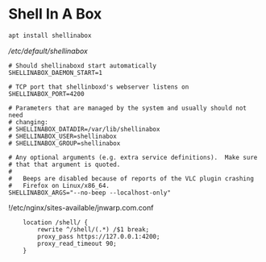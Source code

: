 Shell In A Box
==============

```bash
apt install shellinabox
```

*/etc/default/shellinabox*
```
# Should shellinaboxd start automatically
SHELLINABOX_DAEMON_START=1

# TCP port that shellinboxd's webserver listens on
SHELLINABOX_PORT=4200

# Parameters that are managed by the system and usually should not need
# changing:
# SHELLINABOX_DATADIR=/var/lib/shellinabox
# SHELLINABOX_USER=shellinabox
# SHELLINABOX_GROUP=shellinabox

# Any optional arguments (e.g. extra service definitions).  Make sure
# that that argument is quoted.
#
#   Beeps are disabled because of reports of the VLC plugin crashing
#   Firefox on Linux/x86_64.
SHELLINABOX_ARGS="--no-beep --localhost-only"
```

!/etc/nginx/sites-available/jnwarp.com.conf
```
	location /shell/ {
		rewrite ^/shell/(.*) /$1 break;
		proxy_pass https://127.0.0.1:4200;
		proxy_read_timeout 90;
	}
```
